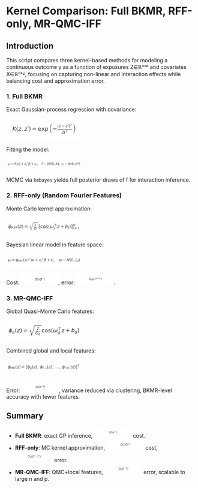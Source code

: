 # Kernel Comparison: Full BKMR, RFF-only, MR-QMC-IFF

## Introduction

This script compares three kernel-based methods for modeling a continuous outcome y as a function of exposures Z∈ℝⁿˣᵖ and covariates X∈ℝⁿˣᵠ, focusing on capturing non-linear and interaction effects while balancing cost and approximation error.

### 1. Full BKMR

Exact Gaussian-process regression with covariance:

<img src="eq_images/kernel.png" width="200"/>

Fitting the model:

<img src="eq_images/full_model.png" width="200"/>

MCMC via `kmbayes` yields full posterior draws of f for interaction inference.

### 2. RFF-only (Random Fourier Features)

Monte Carlo kernel approximation:

<img src="eq_images/rff_map.png" width="200"/>

Bayesian linear model in feature space:

<img src="eq_images/rff_lin.png" width="200"/>

Cost: <img src="eq_images/complexity_rff.png" width="100"/>, error: <img src="eq_images/error_mc.png" width="100"/>.

### 3. MR-QMC-IFF

Global Quasi-Monte Carlo features:

<img src="eq_images/mr_global.png" width="200"/>

Combined global and local features:

<img src="eq_images/mr_combined.png" width="200"/>

Error: <img src="eq_images/error_qmc.png" width="100"/>, variance reduced via clustering, BKMR-level accuracy with fewer features.

## Summary

- **Full BKMR**: exact GP inference, <img src="eq_images/complexity_bkmr.png" width="100"/> cost.
- **RFF-only**: MC kernel approximation, <img src="eq_images/complexity_rff.png" width="100"/> cost, <img src="eq_images/error_mc.png" width="100"/> error.
- **MR-QMC-IFF**: QMC+local features, <img src="eq_images/error_qmc.png" width="100"/> error, scalable to large n and p.
